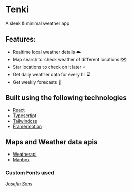 # Tenki
A sleek & minimal weather app

## Features: 
- Realtime local weather details ☁️
- Map search to check weather of different locations 🗺️
- Star locations to check on it later ⭐
- Get daily weather data for every hr ⌛
- Get weekly forecasts 🔮

## Built using the following technologies
- <a href="https://react.dev/">React</a> 
- <a href="https://www.typescriptlang.org/">Typescrtipt</a>
- <a href="https://tailwindcss.com/">Tailwindcss</a>
- <a href="https://www.framer.com/motion/">Framermotion</a>

## Maps and Weather data apis
- <a href="https://www.weatherapi.com/">Weatherapi</a>
- <a href="https://www.mapbox.com/">Mapbox</a>

### Custom Fonts used
<a href="https://fonts.google.com/specimen/Josefin+Sans?query=josefin"><i>Josefin Sans</i></a>
 
